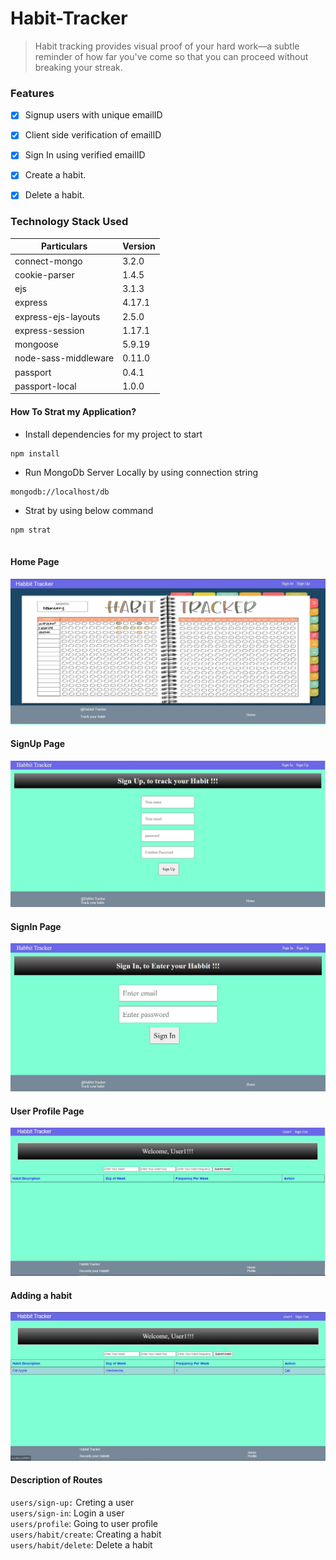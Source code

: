 # Habit-Tracker
>Habit tracking provides visual proof of your hard work—a subtle reminder of how far you've come so that you can proceed without breaking your streak.

### Features
- [x] Signup users with unique emailID
- [x] Client side verification of emailID
- [x] Sign In using verified emailID
- [x] Create a habit.
- [x] Delete a habit.


### Technology Stack Used

Particulars | Version
----------- | ---------
connect-mongo| 3.2.0
cookie-parser| 1.4.5
ejs| 3.1.3
express| 4.17.1
express-ejs-layouts| 2.5.0
express-session| 1.17.1
mongoose| 5.9.19
node-sass-middleware| 0.11.0
passport| 0.4.1
passport-local| 1.0.0






#### How To Strat my Application?

* Install dependencies for my project to start
```
npm install

```
* Run MongoDb Server Locally by using connection string
```
mongodb://localhost/db

```
* Strat by using below command
```
npm strat 
 
```

#### Home Page
![](https://github.com/Yaswant-Kumar-Singhi/Habit-Tracker/blob/master/assets/screenshort/HomePage.JPG)


#### SignUp Page
![](https://github.com/Yaswant-Kumar-Singhi/Habit-Tracker/blob/master/assets/screenshort/SignUpForm.JPG)


#### SignIn Page
![](https://github.com/Yaswant-Kumar-Singhi/Habit-Tracker/blob/master/assets/screenshort/SignInForm.JPG)


#### User Profile Page
![](https://github.com/Yaswant-Kumar-Singhi/Habit-Tracker/blob/master/assets/screenshort/UserProfile.JPG)


#### Adding a habit
![](https://github.com/Yaswant-Kumar-Singhi/Habit-Tracker/blob/master/assets/screenshort/AddingHabbit.JPG)

#### Description of Routes

`users/sign-up:` Creting a user  <br>
`users/sign-in`: Login a user <br>
`users/profile`: Going to user profile <br>
`users/habit/create`: Creating a habit  <br>
`users/habit/delete`: Delete a habit <br>



